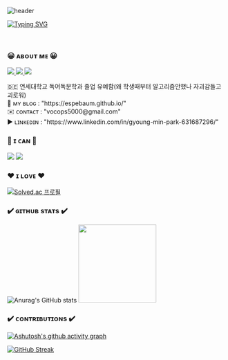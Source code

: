 ![header](https://capsule-render.vercel.app/api?type=waving&color=gradient&height=250&section=header&text=GYOPARK&fontSize=80)

[![Typing SVG](https://readme-typing-svg.demolab.com?font=Fira+Code&pause=1000&color=000000&background=FFFFFF00&center=true&vCenter=true&random=false&width=875&height=25&lines=as+known+as+Espebaum)](https://git.io/typing-svg)

<br/>


### 😀 ᴀʙᴏᴜᴛ ᴍᴇ 😀

<div>
    <a href="https://espebaum.github.io/">
        <img src="https://img.shields.io/badge/Github%20Page-black?style=for-the-badge&logo=github">
    </a>
    <a href="mailto:vocops5000@gmail.com">
      <img src="https://img.shields.io/badge/Gmail-D14836?style=for-the-badge&logo=gmail&logoColor=white&link=mailto:vocops5000@gmail.com"/>
    </a>
        <a href="https://www.linkedin.com/in/gyoung-min-park-631687296/">
      <img src="https://img.shields.io/badge/LinkedIn-white?style=for-the-badge&logo=linkedin&color=%230A66C2"/>
    </a>
</div>

<p>
  🇩🇪 연세대학교 독어독문학과 졸업 유예함(왜 학생때부터 알고리즘안했나 자괴감들고괴로워)<br/>
  🍉 ᴍʏ ʙʟᴏɢ : "https://espebaum.github.io/"<br/>
  ✉️ ᴄᴏɴᴛᴀᴄᴛ  : "vocops5000@gmail.com"<br/>
  ▶ ʟɪɴᴋᴇᴅɪɴ : "https://www.linkedin.com/in/gyoung-min-park-631687296/"
</p>

### 💚 ɪ ᴄᴀɴ 💚
<div>
<img src="https://img.shields.io/badge/C%2B%2B-blue?style=for-the-badge&logo=cplusplus"/>
<img src="https://img.shields.io/badge/Javascript-FFFF00?style=for-the-badge&logo=javascript&logoColor=black" />
</div>

### ❤ ɪ ʟᴏᴠᴇ ❤
[![Solved.ac 프로필](http://mazassumnida.wtf/api/v2/generate_badge?boj=espebaum)](https://solved.ac/espebaum)

### ✔️ ɢɪᴛʜᴜʙ sᴛᴀᴛs ✔️
![Anurag's GitHub stats](https://github-readme-stats.vercel.app/api?username=espebaum&show_icons=true&theme=radical)
<img height="180em" src="https://github-readme-stats.vercel.app/api/top-langs/?username=Espebaum&layout=compact&bg_color=30,e96443,904e95&title_color=fff&text_color=fff">

### ✔️ ᴄᴏɴᴛʀɪʙᴜᴛɪᴏɴs ✔️
[![Ashutosh's github activity graph](https://github-readme-activity-graph.vercel.app/graph?username=Espebaum&theme=react&custom_title=힘내서%20커밋)](https://github.com/ashutosh00710/github-readme-activity-graph)

[![GitHub Streak](https://streak-stats.demolab.com/?user=Espebaum&theme=nord&card_width=500&date_format=%5BY%20%5DM%20j)](https://git.io/streak-stats)

